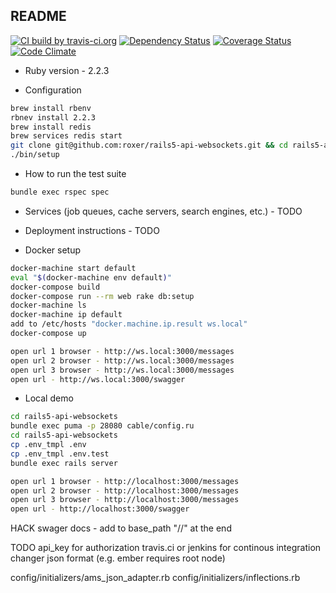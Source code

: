 ## README

[![CI build by travis-ci.org](https://travis-ci.org/roxer/rails5-api-websockets.svg?branch=master)](https://travis-ci.org/roxer/rails5-api-websockets)
[![Dependency Status](https://gemnasium.com/roxer/rails5-api-websockets.png)](https://gemnasium.com/roxer/rails5-api-websockets)
[![Coverage Status](https://coveralls.io/repos/roxer/rails5-api-websockets/badge.png?branch=master&service=github)](https://coveralls.io/github/roxer/rails5-api-websockets?branch=master)
[![Code Climate](https://codeclimate.com/github/roxer/rails5-api-websockets.png)](https://codeclimate.com/github/roxer/rails5-api-websockets)

* Ruby version - 2.2.3

* Configuration

```sh
brew install rbenv
rbnev install 2.2.3
brew install redis
brew services redis start
git clone git@github.com:roxer/rails5-api-websockets.git && cd rails5-api-websockets
./bin/setup
```

* How to run the test suite

```sh
bundle exec rspec spec
```

* Services (job queues, cache servers, search engines, etc.) - TODO

* Deployment instructions - TODO

* Docker setup

```sh
docker-machine start default
eval "$(docker-machine env default)"
docker-compose build
docker-compose run --rm web rake db:setup
docker-machine ls
docker-machine ip default
add to /etc/hosts "docker.machine.ip.result ws.local"
docker-compose up

open url 1 browser - http://ws.local:3000/messages
open url 2 browser - http://ws.local:3000/messages
open url 3 browser - http://ws.local:3000/messages
open url - http://ws.local:3000/swagger
```

* Local demo

```sh
cd rails5-api-websockets
bundle exec puma -p 28080 cable/config.ru
cd rails5-api-websockets
cp .env_tmpl .env
cp .env_tmpl .env.test
bundle exec rails server

open url 1 browser - http://localhost:3000/messages
open url 2 browser - http://localhost:3000/messages
open url 3 browser - http://localhost:3000/messages
open url - http://localhost:3000/swagger
```

HACK
swager docs - add to base_path "//" at the end

TODO
api_key for authorization
travis.ci or jenkins for continous integration
changer json format (e.g. ember requires root node)

config/initializers/ams_json_adapter.rb
config/initializers/inflections.rb


